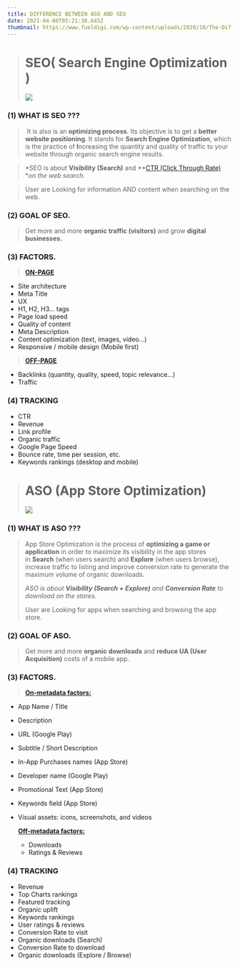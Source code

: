 ```yaml
---
title: DIFFERENCE BETWEEN ASO AND SEO
date: 2021-04-06T05:21:38.645Z
thumbnail: https://www.fueldigi.com/wp-content/uploads/2020/10/The-Difference-Between-SEO-Vs-ASO.jpg
---
```

> # **SEO( Search Engine Optimization )**
>
> ![](https://172yv5uzmfx1i8apy2vvn3vs-wpengine.netdna-ssl.com/wp-content/uploads/2019/04/what-is-seo-and-why-you-need-it-1200x565.png)



### **(1) WHAT IS SEO ???**



>  It is also is an **optimizing process**. Its objective is to get a **better website positioning**. It stands for **Search Engine Optimization**, which is the practice of **I**ncreasing the quantity and quality of traffic to your website through organic search engine results.

<!--StartFragment-->

> *SEO is about **Visibility (Search)** and **[CTR (Click Through Rate) ](https://www.google.com/search?q=CTR&rlz=1C1SQJL_enIN909IN909&oq=CTR&aqs=chrome..69i57j0i67l2j0i67i433l2j0i67j0i67i433j0i67j0i67i131i433l2.1753j1j7&sourceid=chrome&ie=UTF-8)**on the web search.*

<!--EndFragment-->

<!--StartFragment-->

> User are Looking for information AND content when searching on the web.



### **(2) GOAL OF SEO.**



> Get more and more **organic traffic (visitors)** and grow **digital businesses.**



### **(3) FACTORS.**

> **[   ON-PAGE   ](https://www.google.com/search?q=on+page+and+off+page+seo&rlz=1C1SQJL_enIN909IN909&sxsrf=ALeKk02rwNrKyZDXUQZbxRjbexL0g1SowQ%3A1617688254826&ei=vvZrYO32MZjM-QbHgavwCg&oq=on+page+and+off+page+seo&gs_lcp=Cgdnd3Mtd2l6EAMyAggAMgcIABCHAhAUMgIIADICCAAyAggAMgIIADICCAAyBAgAEB4yBggAEAUQHjIGCAAQBRAeOgcIIxCwAxAnOgcIABBHELADOgcIABCwAxBDOgQIIxAnOgUIABCRAjoGCAAQBxAeUMu2AVjT5QFgtucBaAJwAngAgAHKAogBrxeSAQcwLjguNC4ymAEAoAEBqgEHZ3dzLXdpesgBCsABAQ&sclient=gws-wiz&ved=0ahUKEwjtzaSu9ujvAhUYZt4KHcfACq4Q4dUDCA0&uact=5)**                                                           

* Site architecture
* Meta Title
* UX
* H1, H2, H3… tags
* Page load speed
* Quality of content
* Meta Description
* Content optimization (text, images, video…)
* Responsive / mobile design (Mobile first)

> **[OFF-PAGE](https://www.google.com/search?q=on+page+and+off+page+seo&rlz=1C1SQJL_enIN909IN909&sxsrf=ALeKk02rwNrKyZDXUQZbxRjbexL0g1SowQ%3A1617688254826&ei=vvZrYO32MZjM-QbHgavwCg&oq=on+page+and+off+page+seo&gs_lcp=Cgdnd3Mtd2l6EAMyAggAMgcIABCHAhAUMgIIADICCAAyAggAMgIIADICCAAyBAgAEB4yBggAEAUQHjIGCAAQBRAeOgcIIxCwAxAnOgcIABBHELADOgcIABCwAxBDOgQIIxAnOgUIABCRAjoGCAAQBxAeUMu2AVjT5QFgtucBaAJwAngAgAHKAogBrxeSAQcwLjguNC4ymAEAoAEBqgEHZ3dzLXdpesgBCsABAQ&sclient=gws-wiz&ved=0ahUKEwjtzaSu9ujvAhUYZt4KHcfACq4Q4dUDCA0&uact=5)**

* Backlinks (quantity, quality, speed, topic relevance…)
* Traffic

### **(4) TRACKING** 

<!--StartFragment-->

* CTR
* Revenue
* Link profile
* Organic traffic
* Google Page Speed
* Bounce rate, time per session, etc.
* Keywords rankings (desktop and mobile)

<!--EndFragment-->

> # **ASO (App Store Optimization)** 
>
> ![](https://www.w3era.com/wp-content/uploads/2020/11/aso-png-8.png)



### **(1) WHAT IS ASO ???**



> App Store Optimization is the process of **optimizing a game or application** in order to maximize its visibility in the app stores in **Search** (when users search) and **Explore** (when users browse), increase traffic to listing and improve conversion rate to generate the maximum volume of organic downloads.
>
> *ASO is about **Visibility (Search + Explore)** and **Conversion Rate** to download on the stores.*
>
> User are Looking for apps when searching and browsing the app store.



### **(2) GOAL OF ASO.**



> Get more and more  **organic downloads** and **reduce UA (User Acquisition)** costs of a mobile app.



### **(3) FACTORS.**



> **[On-metadata factors:](https://www.google.com/search?q=on+page+and+off+page+aso&rlz=1C1SQJL_enIN909IN909&sxsrf=ALeKk01kC7WLPkQpkcV-ixQVV8efNZOaeA%3A1617688285838&ei=3fZrYN3fMsnr-QbwtoTACA&oq=on+page+and+off+page+aso&gs_lcp=Cgdnd3Mtd2l6EAMyBwgjELACECcyBAgAEA0yBAgAEA0yBAgAEA0yBAgAEA0yBAgAEA0yBggAEA0QHjIICAAQCBANEB46BwgAEEcQsAM6BwgAELADEEM6BAgjECc6BwgAEIcCEBQ6AggAOggIIRAWEB0QHlDLowJYsLECYPSzAmgCcAJ4AIAB2gGIAf4MkgEFMC4xLjeYAQCgAQGqAQdnd3Mtd2l6yAEKwAEB&sclient=gws-wiz&ved=0ahUKEwidwom99ujvAhXJdd4KHXAbAYgQ4dUDCA0&uact=5)**
>
>

* App Name / Title
* Description
* URL (Google Play)
* Subtitle / Short Description
* In-App Purchases names (App Store)
* Developer name (Google Play)
* Promotional Text (App Store)
* Keywords field (App Store)
* Visual assets: icons, screenshots, and videos

  **[Off-metadata factors:](https://www.google.com/search?q=on+page+and+off+page+aso&rlz=1C1SQJL_enIN909IN909&sxsrf=ALeKk01kC7WLPkQpkcV-ixQVV8efNZOaeA%3A1617688285838&ei=3fZrYN3fMsnr-QbwtoTACA&oq=on+page+and+off+page+aso&gs_lcp=Cgdnd3Mtd2l6EAMyBwgjELACECcyBAgAEA0yBAgAEA0yBAgAEA0yBAgAEA0yBAgAEA0yBggAEA0QHjIICAAQCBANEB46BwgAEEcQsAM6BwgAELADEEM6BAgjECc6BwgAEIcCEBQ6AggAOggIIRAWEB0QHlDLowJYsLECYPSzAmgCcAJ4AIAB2gGIAf4MkgEFMC4xLjeYAQCgAQGqAQdnd3Mtd2l6yAEKwAEB&sclient=gws-wiz&ved=0ahUKEwidwom99ujvAhXJdd4KHXAbAYgQ4dUDCA0&uact=5)**

  <!--StartFragment-->

  * Downloads
  * Ratings & Reviews





  <!--EndFragment-->



### **(4) TRACKING**



>



<!--StartFragment-->



* Revenue
* Top Charts rankings
* Featured tracking
* Organic uplift
* Keywords rankings
* User ratings & reviews
* Conversion Rate to visit
* Organic downloads (Search)
* Conversion Rate to download
* Organic downloads (Explore / Browse)

<!--EndFragment-->